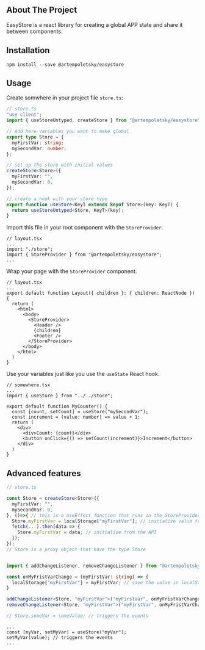 
## About The Project

EasyStore is a react library for creating a global APP state and share it between components.

## Installation

```console
npm install --save @artempoletsky/easystore
```

## Usage

Create somwhere in your project file `store.ts`:

```typescript
// store.ts
"use client";
import { useStoreUntyped, createStore } from "@artempoletsky/easystore";

// Add here variables you want to make global
export type Store = {
  myFirstVar: string;
  mySecondVar: number;
};

// set up the store with initial values
createStore<Store>({
  myFirstVar: "",
  mySecondVar: 0,
});

// create a hook with your store type
export function useStore<KeyT extends keyof Store>(key: KeyT) {
  return useStoreUntyped<Store, KeyT>(key);
}
```

Import this file in your root component with the `StoreProvider`.
```tsx
// layout.tsx
...
import "./store";
import { StoreProvider } from "@artempoletsky/easystore";
...
```

Wrap your page with the `StoreProvider` component.
```tsx
// layout.tsx
...
export default function Layout({ children }: { children: ReactNode }) {
  return (
    <html>
      <body>
        <StoreProvider>
          <Header />
          {children}
          <Footer />
        </StoreProvider>    
      </body>
    </html>
  )
}
```

Use your variables just like you use the `useState` React hook.
```tsx
// somewhere.tsx
...
import { useStore } from "../../store";

export default function MyCounter() {
  const [count, setCount] = useStore("mySecondVar");
  const increment = (value: number) => value + 1;
  return (
    <div>
      <div>Count: {count}</div>
      <button onClick={() => setCount(increment)}>Increment</button>
    </div>
  )
}
```

## Advanced features 

```typescript 
// store.ts

const Store = createStore<Store>({
  myFirstVar: "",
  mySecondVar: 0,
}, ()=>{ // this is a useEffect function that runs in the StoreProvider component
  Store.myFirstVar = localStorage["myFirstVar"]; // initialize value from localStorage
  fetch(...).then(data => {
    Store.myFirstVar = data; // initialize from the API
  });
});
// Store is a proxy object that have the type Store 


import { addChangeListener, removeChangeListener } from "@artempoletsky/easystore";

const onMyFristVarChange = (myFirstVar: string) => {
  localStorage["myFirstVar"] = myFirstVar; // save the value in localStorage;
}

addChangeListener<Store, "myFirstVar">("myFirstVar", onMyFristVarChange); // subscribe to the variable changes
removeChangeListener<Store, "myFirstVar">("myFirstVar", onMyFristVarChange); // unsubscribe

// Store.someVar = someValue; // triggers the events
```

```tsx
...
const [myVar, setMyVar] = useStore("myVar");  
setMyVar(value); // triggers the events
...
```